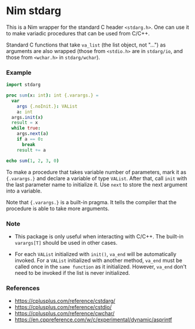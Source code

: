 # Nim stdarg

This is a Nim wrapper for the standard C header `<stdarg.h>`. One can use it to make variadic procedures that can be used from C/C++.

Standard C functions that take `va_list` (the list object, not "...") as arguments are also wrapped (those from `<stdio.h>` are in `stdarg/io`, and those from `<wchar.h>` in `stdarg/wchar`).

### Example
```nim
import stdarg

proc sum(x: int): int {.varargs.} =
  var
    args {.noInit.}: VAList
    a: int
  args.init(x)
  result = x
  while true:
    args.next(a)
    if a == 0:
      break
    result += a

echo sum(1, 2, 3, 0)
```

To make a procedure that takes variable number of parameters, mark it as `{.varargs.}` and declare a variable of type `VAList`. After that, call `init` with the last parameter name to initialize it. Use `next` to store the next argument into a variable.

Note that `{.varargs.}` is a built-in pragma. It tells the compiler that the procedure is able to take more arguments.

### Note

+ This package is only useful when interacting with C/C++. The built-in `varargs[T]` should be used in other cases.

+ For each `VAList` initialized with `init()`, `va_end` will be automatically invoked. For a `VAList` initialized with another method, `va_end` must be called once in the `same function` as it initialized. However, `va_end` don't need to be invoked if the list is never initialized.

### References

+ https://cplusplus.com/reference/cstdarg/
+ https://cplusplus.com/reference/cstdio/
+ https://cplusplus.com/reference/cwchar/
+ https://en.cppreference.com/w/c/experimental/dynamic/asprintf
